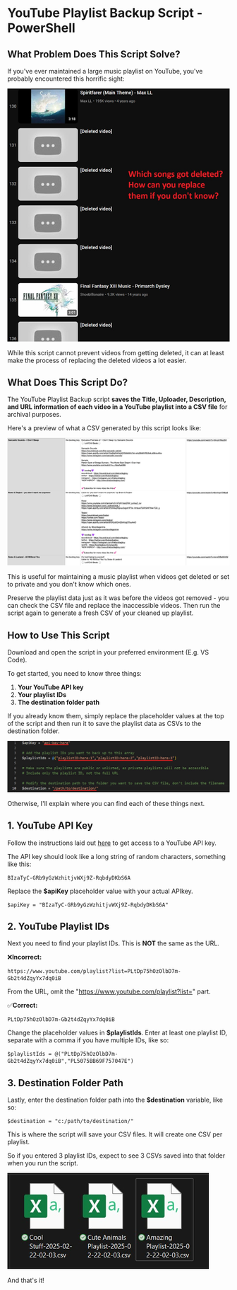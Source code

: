 # YouTube Playlist Backup Script - PowerShell

## What Problem Does This Script Solve?

If you've ever maintained a large music playlist on YouTube, you've probably encountered this horrific sight:

![](https://github.com/mcyhsu/YTPlaylistBackup-PS/blob/main/Assets/the-problem.jpg?raw=true)

While this script cannot prevent videos from getting deleted, it can at least make the process of replacing the deleted videos a lot easier.

## What Does This Script Do?

The YouTube Playlist Backup script **saves the Title, Uploader, Description, and URL information of each video in a YouTube playlist into a CSV file** for archival purposes.

Here's a preview of what a CSV generated by this script looks like:

![](https://github.com/mcyhsu/YTPlaylistBackup-PS/blob/main/Assets/inside-csv.png?raw=true)

This is useful for maintaining a music playlist when videos get deleted or set to private and you don't know which ones. 

Preserve the playlist data just as it was before the videos got removed - you can check the CSV file and replace the inaccessible videos. Then run the script again to generate a fresh CSV of your cleaned up playlist.

## How to Use This Script
Download and open the script in your preferred environment (E.g. VS Code).

To get started, you need to know three things:
1. **Your YouTube API key**
2. **Your playlist IDs**
3. **The destination folder path**

If you already know them, simply replace the placeholder values at the top of the script and then run it to save the playlist data as CSVs to the destination folder.

![](https://github.com/mcyhsu/YTPlaylistBackup-PS/blob/main/Assets/change-these-values.jpg?raw=true)

Otherwise, I'll explain where you can find each of these things next.

## 1. YouTube API Key
Follow the instructions laid out [here](https://developers.google.com/youtube/v3/getting-started) to get access to a YouTube API key.

The API key should look like a long string of random characters, something like this:
```
BIzaTyC-GRb9yGzWzhitjvWXj9Z-RqbdyDKbS6A
```
Replace the **$apiKey** placeholder value with your actual APIkey.
```
$apiKey = "BIzaTyC-GRb9yGzWzhitjvWXj9Z-RqbdyDKbS6A"
```

## 2. YouTube Playlist IDs
Next you need to find your playlist IDs. This is **NOT** the same as the URL.

 :x:**Incorrect:**
```
https://www.youtube.com/playlist?list=PLtDp75hOzOlbD7m-Gb2t4dZqyYx7dq0iB
```
From the URL, omit the "https://www.youtube.com/playlist?list=" part.

:white_check_mark:**Correct:**
```
PLtDp75hOzOlbD7m-Gb2t4dZqyYx7dq0iB
```
Change the placeholder values in **$playlistIds**. Enter at least one playlist ID, separate with a comma if you have multiple IDs, like so:
```
$playlistIds = @("PLtDp75hOzOlbD7m-Gb2t4dZqyYx7dq0iB","PL5075BB69F757047E")
```

## 3. Destination Folder Path
Lastly, enter the destination folder path into the **$destination** variable, like so:
```
$destination = "c:/path/to/destination/"
```
This is where the script will save your CSV files. It will create one CSV per playlist.

So if you entered 3 playlist IDs, expect to see 3 CSVs saved into that folder when you run the script.

![](https://github.com/mcyhsu/YTPlaylistBackup-PS/blob/main/Assets/csv-files.jpg?raw=true)

And that's it!